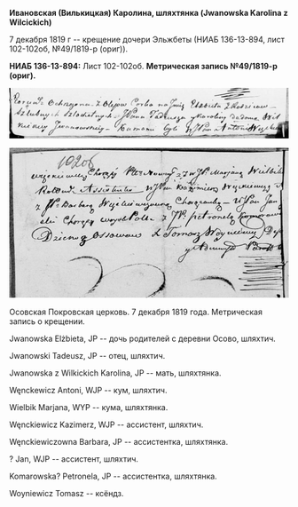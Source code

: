 **Ивановская (Вилькицкая) Каролина, шляхтянка (Jwanowska Karolina z
Wilcickich)**

7 декабря 1819 г -- крещение дочери Эльжбеты (НИАБ 136-13-894, лист
102-102об, №49/1819-р (ориг)).

**НИАБ 136-13-894:** Лист 102-102об. **Метрическая запись №49/1819-р
(ориг).**

![](./media/3c35431a103210462b0dab36ae2533a3522ecc13.png)

![](./media/29f9f356633b7546976159ea1b2d5e6a51617f64.png)

Осовская Покровская церковь. 7 декабря 1819 года. Метрическая запись о
крещении.

Jwanowska Elżbieta, JP -- дочь родителей с деревни Осово, шляхтич.

Jwanowski Tadeusz, JP -- отец, шляхтич.

Jwanowska z Wilkickich Karolina, JP -- мать, шляхтянка.

Węnckewicz Antoni, WJP -- кум, шляхтич.

Wielbik Marjana, WYP -- кума, шляхтянка.

Węnckiewicz Kazimerz, WJP -- ассистент, шляхтич.

Węnckiewiczowna Barbara, JP -- ассистентка, шляхтянка.

? Jan, WJP -- ассистент, шляхтич.

Komarowska? Petronela, JP -- ассистентка, шляхтянка.

Woyniewicz Tomasz -- ксёндз.
